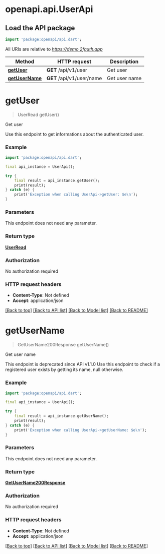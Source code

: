 # openapi.api.UserApi

## Load the API package
```dart
import 'package:openapi/api.dart';
```

All URIs are relative to *https://demo.2fauth.app*

Method | HTTP request | Description
------------- | ------------- | -------------
[**getUser**](UserApi.md#getuser) | **GET** /api/v1/user | Get user
[**getUserName**](UserApi.md#getusername) | **GET** /api/v1/user/name | Get user name


# **getUser**
> UserRead getUser()

Get user

Use this endpoint to get informations about the authenticated user.

### Example
```dart
import 'package:openapi/api.dart';

final api_instance = UserApi();

try {
    final result = api_instance.getUser();
    print(result);
} catch (e) {
    print('Exception when calling UserApi->getUser: $e\n');
}
```

### Parameters
This endpoint does not need any parameter.

### Return type

[**UserRead**](UserRead.md)

### Authorization

No authorization required

### HTTP request headers

 - **Content-Type**: Not defined
 - **Accept**: application/json

[[Back to top]](#) [[Back to API list]](../README.md#documentation-for-api-endpoints) [[Back to Model list]](../README.md#documentation-for-models) [[Back to README]](../README.md)

# **getUserName**
> GetUserName200Response getUserName()

Get user name

This endpoint is deprecated since API v1.1.0  Use this endpoint to check if a registered user exists by getting its name, null otherwise.

### Example
```dart
import 'package:openapi/api.dart';

final api_instance = UserApi();

try {
    final result = api_instance.getUserName();
    print(result);
} catch (e) {
    print('Exception when calling UserApi->getUserName: $e\n');
}
```

### Parameters
This endpoint does not need any parameter.

### Return type

[**GetUserName200Response**](GetUserName200Response.md)

### Authorization

No authorization required

### HTTP request headers

 - **Content-Type**: Not defined
 - **Accept**: application/json

[[Back to top]](#) [[Back to API list]](../README.md#documentation-for-api-endpoints) [[Back to Model list]](../README.md#documentation-for-models) [[Back to README]](../README.md)

